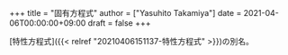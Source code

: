 +++
title = "固有方程式"
author = ["Yasuhito Takamiya"]
date = 2021-04-06T00:00:00+09:00
draft = false
+++

[特性方程式]({{< relref "20210406151137-特性方程式" >}})の別名。
